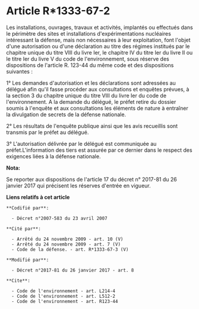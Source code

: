 # Article R*1333-67-2

Les installations, ouvrages, travaux et activités, implantés ou effectués dans le périmètre des sites et installations
d'expérimentations nucléaires intéressant la défense, mais non nécessaires à leur exploitation, font l'objet d'une
autorisation ou d'une déclaration au titre des régimes institués par le chapitre unique du titre VIII du livre Ier, le
chapitre IV du titre Ier du livre II ou le titre Ier du livre V du code de l'environnement, sous réserve des dispositions de
l'article R. 123-44 du même code et des dispositions suivantes : 

1° Les demandes d'autorisation et les déclarations sont adressées au délégué afin qu'il fasse procéder aux consultations et
enquêtes prévues, à la section 3 du chapitre unique du titre VIII du livre Ier du code de l'environnement. A la demande du
délégué, le préfet retire du dossier soumis à l'enquête et aux consultations les éléments de nature à entraîner la
divulgation de secrets de la défense nationale. 

2° Les résultats de l'enquête publique ainsi que les avis recueillis sont transmis par le préfet au délégué. 

3° L'autorisation délivrée par le délégué est communiquée au préfet.L'information des tiers est assurée par ce dernier dans
le respect des exigences liées à la défense nationale.

**Nota:**

Se reporter aux dispositions de l'article 17 du décret n° 2017-81 du 26 janvier 2017 qui précisent les réserves d'entrée en
vigueur.

**Liens relatifs à cet article**

	**Codifié par**:

	  - Décret n°2007-583 du 23 avril 2007

	**Cité par**:

	  - Arrêté du 24 novembre 2009 - art. 10 (V)
	  - Arrêté du 24 novembre 2009 - art. 7 (V)
	  - Code de la défense. - art. R*1333-67-3 (V)

	**Modifié par**:

	  - Décret n°2017-81 du 26 janvier 2017 - art. 8

	**Cite**:

	  - Code de l'environnement - art. L214-4
	  - Code de l'environnement - art. L512-2
	  - Code de l'environnement - art. R123-44
